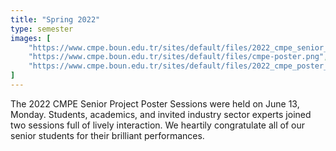 ```yaml
---
title: "Spring 2022"
type: semester
images: [
    "https://www.cmpe.boun.edu.tr/sites/default/files/2022_cmpe_senior_project_prizes.jpg",
    "https://www.cmpe.boun.edu.tr/sites/default/files/cmpe-poster.png",
    "https://www.cmpe.boun.edu.tr/sites/default/files/2022_cmpe_poster_session.jpg"
]
---
```


The 2022 CMPE Senior Project Poster Sessions were held on June 13, Monday. Students, academics, and invited industry sector experts joined two sessions full of lively interaction. We heartily congratulate all of our senior students for their brilliant performances. 